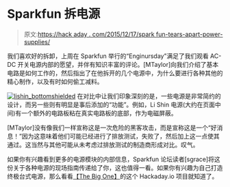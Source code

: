# Sparkfun 拆电源

> 原文:[https://hack aday . com/2015/12/17/spark fun-tears-apart-power-supplies/](https://hackaday.com/2015/12/17/sparkfun-tears-apart-power-supplies/)

我们喜欢好的拆卸，上周在 Sparkfun 举行的“Enginursday”满足了我们观看 AC-DC 开关电源内部的愿望，并伴有知识丰富的评论。[MTaylor]向我们介绍了基本电路是如何工作的，然后指出了在他拆开的几个电源中，为什么要进行各种其他的精心制作，以及有时如何偷工减料。

[![lishin_bottomshielded](../Images/00e30cdc588ebc33b9657f3637cf0b51.png)](https://hackaday.com/wp-content/uploads/2015/12/lishin_bottomshielded.jpg) 在对比中让我们印象深刻的是，一些电源是非常简约的设计，而另一些则有明显是事后添加的“功能”。例如，Li Shin 电源(大约在页面中间)有一个额外的电路板粘在真实电路板的底部，作为电磁屏蔽。

[MTaylor]没有像我们一样宣称这是一次危险的黑客攻击，而是宣称这是一个“好消息！”因为这意味着他们可能已经进行了排放测试，失败了，然后加上这一点使其通过。这当然与其他可能从未考虑过排放测试的制造商形成对比。叹气。

如果你有兴趣看到更多的电源模块的内部信息，Sparkfun 论坛读者[sgrace]将这份关于各种电源的现场指南传递给了你，这也值得一看。如果你有兴趣为自己打造终极台式电源，那么看看[【The Big One】](https://hackaday.io/project/4154-bench-power-supply)的这个 Hackaday.io 项目就知道了。
